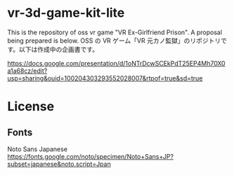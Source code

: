 # vr-3d-game-kit-lite

This is the repository of oss vr game "VR Ex-Girlfriend Prison". A proposal being prepared is below.
OSS の VR ゲーム「VR 元カノ監獄」のリポジトリです。以下は作成中の企画書です。

https://docs.google.com/presentation/d/1oNTrDcwSCEkPdT25EP4Mh70X0a1a68cz/edit?usp=sharing&ouid=100204303293552028007&rtpof=true&sd=true

# License

## Fonts

Noto Sans Japanese
https://fonts.google.com/noto/specimen/Noto+Sans+JP?subset=japanese&noto.script=Jpan
